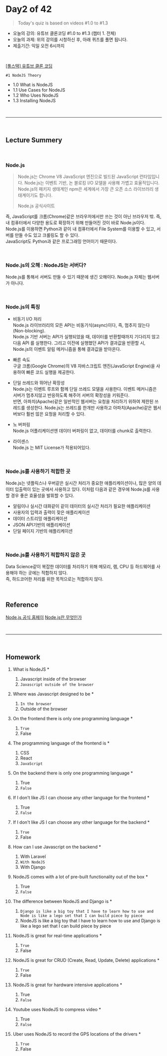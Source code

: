
# Day2 of 42

> Today's quiz is based on videos #1.0 to #1.3

- 오늘의 강의: 유튜브 클론코딩 #1.0 to #1.3 (챕터 1. 전체)
- 오늘의 과제: 위의 강의를 시청하신 후, 아래 퀴즈를 풀면 됩니다.  
- 제출기간: 익일 오전 6시까지

<br/>

[[풀스택] 유튜브 클론 코딩](https://academy.nomadcoders.co/courses/enrolled/435438)

`#1 NodeJS Theory`
- 1.0 What is NodeJS 
- 1.1 Use Cases for NodeJS 
- 1.2 Who Uses NodeJS 
- 1.3 Installing NodeJS 

<br/>

---

<br/>

## Lecture Summery

<br/>

### Node.js
> Node.js는 Chrome V8 JavaScript 엔진으로 빌드된 JavaScript 런타임입니다. 
> Node.js는 이벤트 기반, 논 블로킹 I/O 모델을 사용해 가볍고 효율적입니다.
> Node.js의 패키지 생태계인 npm은 세계에서 가장 큰 오픈 소스 라이브러리 생태계이기도 합니다.
>
> Node.js 공식사이트

즉, JavaScript를 크롬(Chrome)같은 브라우저에서만 쓰는 것이 아닌 브라우저 밖. 즉, 내 컴퓨터에서 다양한 용도로 확장하기 위해 만들어진 것이 바로 Node.js이다.  
Node.js를 이용하면 Python과 같이 내 컴퓨터에서 File System를 이용할 수 있고, 서버를 만들 수도 있고 크롤링도 할 수 있다.   
JavaScript도 Python과 같은 프로그래밍 언어이기 때문이다.   


<br/>

### Node.js의 오해 : NodeJS는 서버다?
Node.js를 통해서 서버도 만들 수 있기 때문에 생긴 오해이다. Node.js 자체는 웹서버가 아니다.

<br/>

### Node.js의 특징
- 비동기 I/O 처리   
    Node.js 라이브러리의 모든 API는 비동기식(async)이다, 즉, 멈추지 않는다 (Non-blocking).  
    Node.js 기반 서버는 API가 실행되었을 때, 데이터를 반환할때까지 기다리지 않고 다음 API 를 실행한다. 
    그리고 이전에 실행했던 API가 결과값을 반환할 시, Node.js의 이벤트 알림 메커니즘을 통해 결과값을 받아온다.
    
- 빠른 속도   
    구글 크롬(Google Chrome)의 V8 자바스크립트 엔진(JavaScript Engine)을 사용하여 빠른 코드 실행을 제공한다.
    
- 단일 쓰레드와 뛰어난 확장성   
    Node.js는 이벤트 루프와 함께 단일 쓰레드 모델을 사용한다. 
    이벤트 메커니즘은 서버가 멈추지않고 반응하도록 해주어 서버의 확장성을 키워준다.  
    반면, 아파치(Apache)같은 일반적인 웹서버는 요청을 처리하기 위하여 제한된 쓰레드를 생성한다. 
    Node.js는 쓰레드를 한개만 사용하고 아파치(Apache)같은 웹서버보다 훨씬 많은 요청을 처리할 수 있다.
    
- 노 버퍼링   
    Node.js 어플리케이션엔 데이터 버퍼링이 없고, 데이터를 chunk로 출력한다.
    
- 라이센스   
    Node.js 는 MIT License가 적용되어있다.

<br/>

### Node.js를 사용하기 적합한 곳
Node.js는 넷플릭스나 우버같은 실시간 처리가 중요한 애플리케이션이나, 많은 양의 데이터 입출력이 있는 곳에서 사용하고 있다. 
이처럼 다음과 같은 경우에 Node.js를 사용할 경우 좋은 효율성을 발휘할 수 있다. 
- 알림이나 실시간 대화같이 같이 데이터의 실시간 처리가 필요한 애플리케이션
- 사용자의 입력과 출력이 잦은 애플리케이션
- 데이터 스트리밍 애플리케이션
- JSON API기반의 애플리케이션
- 단일 페이지 기반의 애플리케이션

<br/>

### Node.js를 사용하기 적합하지 않은 곳
Data Science같이 복잡한 데이터를 처리하기 위해 메모리, 램, CPU 등 하드웨어를 사용해야 하는 곳에는 적합하지 않다.   
즉, 하드코어한 처리를 위한 목적으로는 적합하지 않다.


<br/>

## Reference
[Node.js 공식 홈페이](https://nodejs.org/ko/)
[Node.js란 무엇인가](https://geonlee.tistory.com/92)

<br/>

---

<br/>

## Homework 

1. What is NodeJS *   
    1) Javascript inside of the browser   
    2) `Javascript outside of the browser`   

2. Where was Javascript designed to be *   
    1) `In the browser`   
    2) Outside of the browser   

3. On the frontend there is only one programming language *   
    1) `True`   
    2) False   

4. The programming language of the frontend is *   
    1) CSS   
    2) React   
    3) `JavaScript`   

5. On the backend there is only one programming language *   
    1) True   
    2) `False`   

6. If I don't like JS I can choose any other language for the frontend *   
    1) True   
    2) `False`   

7. If I don't like JS I can choose any other language for the backend *   
    1) `True`   
    2) False   

8. How can I use Javascript on the backend *   
    1) With Laravel   
    2) `With NodeJS`   
    3) With Django   

9. NodeJS comes with a lot of pre-built functionality out of the box *   
    1) True   
    2) `False`   

10. The difference between NodeJS and Django is *
    1) `Django is like a big toy that I have to learn how to use and Node is like a lego set that I can build piece by piece`   
    2) NodeJS is like a big toy that I have to learn how to use and Django is like a lego set that I can build piece by piece   

11. NodeJS is great for real-time applications *   
    1) `True`   
    2) False   

12. NodeJS is great for CRUD (Create, Read, Update, Delete) applications *   
    1) `True`   
    2) False   

13. NodeJS is great for hardware intensive applications *   
    1) True   
    2) `False`   

14. Youtube uses NodeJS to compress video *   
    1) True   
    2) `False`   

15. Uber uses NodeJS to record the GPS locations of the drivers *   
    1) `True`   
    2) False   


